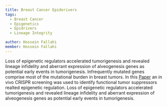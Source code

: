```yaml
---
title: Breast Cancer Epiderivers
tags:
  - Breast Cancer
  - Epigenetics
  - Epidrivers
  - Lineage Integrity

author: Hossein Fallahi
member: Hossein Fallahi
---
```

Loss of epigenetic regulators accelerated tumorigenesis and revealed lineage infidelity and aberrant expression of alveogenesis genes as potential early events in tumorigenesis.
Infrequently mutated genes comprise most of the mutational burden in breast tumors. 
In this [Paper](https://aacrjournals.org/cancerdiscovery/article-abstract/doi/10.1158/2159-8290.CD-21-0865/711005/Loss-of-Epigenetic-Regulation-Disrupts-Lineage?redirectedFrom=fulltext) an in vivo CRISPR screening was used to identify functional tumor suppressors realted epigenetic regulation.
Loss of epigenetic regulators accelerated tumorigenesis and revealed lineage infidelity and aberrant expression of alveogenesis genes as potential early events in tumorigenesis.
